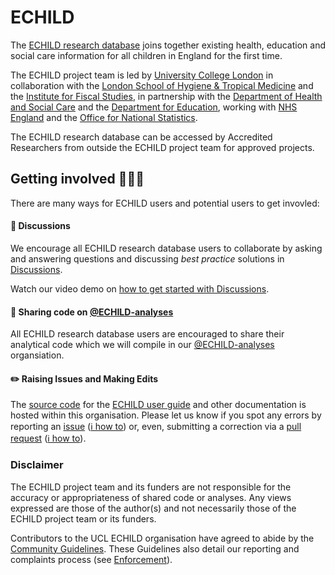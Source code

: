# ECHILD

The [ECHILD research database](https://www.echild.ac.uk) 
joins together existing health, education and social care information for all children in England for the first time.

The ECHILD project team is led by [University College London](https://www.ucl.ac.uk/child-health/echild) in collaboration with the 
[London School of Hygiene & Tropical Medicine](https://www.lshtm.ac.uk/) 
and the [Institute for Fiscal Studies](https://www.ifs.org.uk/), 
in partnership with the 
[Department of Health and Social Care](https://www.gov.uk/government/organisations/department-of-health-and-social-care) 
and the 
[Department for Education](https://www.gov.uk/government/organisations/department-for-education), 
working with 
[NHS England](https://www.england.nhs.uk/)
and the 
[Office for National Statistics](https://www.ons.gov.uk/).

The ECHILD research database can be accessed by Accredited 
Researchers from outside the ECHILD project team for approved projects.

## Getting involved 👷‍♀️👷

There are many ways for ECHILD users and potential users to get invovled:

#### 💬 Discussions
We encourage all ECHILD research database users to collaborate by asking 
and answering questions and discussing *best practice* solutions in 
[Discussions](https://github.com/orgs/UCL-ECHILD/discussions).

Watch our video demo on [how to get started with Discussions](https://mediacentral.ucl.ac.uk/Player/2e5937hh).

#### 👐 Sharing code on [@ECHILD-analyses](https://github.com/ECHILD-analyses)
All ECHILD research database users are encouraged to share their analytical code 
which we will compile in our [@ECHILD-analyses](https://github.com/ECHILD-analyses) 
organsiation.

#### ✏️ Raising Issues and Making Edits
The [source code](https://github.com/UCL-ECHILD/docs.echild.ac.uk-website) for the 
[ECHILD user guide](https://docs.echild.ac.uk) and other documentation is hosted 
within this organisation. Please let us know if you spot any errors by reporting an 
[issue](https://github.com/UCL-ECHILD/docs.echild.ac.uk-website/issues) 
([ℹ️ how to](https://docs.github.com/en/issues/tracking-your-work-with-issues/creating-an-issue)) 
or, even, submitting a correction via a [pull request](https://github.com/UCL-ECHILD/docs.echild.ac.uk-website/compare) 
([ℹ️ how to](https://the-turing-way.netlify.app/reproducible-research/vcs/vcs-github.html#contributing-to-other-projects)).

### Disclaimer

The ECHILD project team and its funders are not responsible for the accuracy or 
appropriateness of shared code or analyses. Any views expressed 
are those of the author(s) and not necessarily those of the ECHILD 
project team or its funders.

Contributors to the UCL ECHILD organisation have agreed to abide by the
[Community Guidelines](https://github.com/UCL-ECHILD/.github/blob/main/CODE_OF_CONDUCT.md). 
These Guidelines also detail our reporting and complaints process (see 
[Enforcement](https://github.com/UCL-ECHILD/.github/blob/main/CODE_OF_CONDUCT.md#enforcement)).
